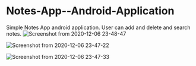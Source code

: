 # Notes-App--Android-Application
Simple Notes App android application. User can add and delete and search notes.
![Screenshot from 2020-12-06 23-48-47](https://user-images.githubusercontent.com/56672381/101288875-ea89b600-381e-11eb-9346-59dcc36599b4.png)

![Screenshot from 2020-12-06 23-47-22](https://user-images.githubusercontent.com/56672381/101288870-e3fb3e80-381e-11eb-8125-0fcd0888b32f.png)

![Screenshot from 2020-12-06 23-47-33](https://user-images.githubusercontent.com/56672381/101288873-e6f62f00-381e-11eb-84c8-a257555f44e7.png)
